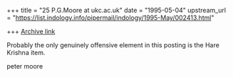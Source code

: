 +++
title = "25 P.G.Moore at ukc.ac.uk"
date = "1995-05-04"
upstream_url = "https://list.indology.info/pipermail/indology/1995-May/002413.html"

+++
[Archive link](https://list.indology.info/pipermail/indology/1995-May/002413.html)

Probably the only genuinely offensive element in this posting is
the Hare Krishna item.

peter moore





